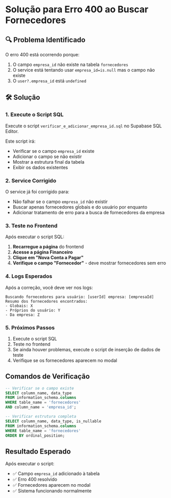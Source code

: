 # Solução para Erro 400 ao Buscar Fornecedores

## 🔍 Problema Identificado

O erro 400 está ocorrendo porque:
1. O campo `empresa_id` não existe na tabela `fornecedores`
2. O service está tentando usar `empresa_id=is.null` mas o campo não existe
3. O `user?.empresa_id` está `undefined`

## 🛠️ Solução

### 1. Execute o Script SQL

Execute o script `verificar_e_adicionar_empresa_id.sql` no Supabase SQL Editor.

Este script irá:
- Verificar se o campo `empresa_id` existe
- Adicionar o campo se não existir
- Mostrar a estrutura final da tabela
- Exibir os dados existentes

### 2. Service Corrigido

O service já foi corrigido para:
- Não falhar se o campo `empresa_id` não existir
- Buscar apenas fornecedores globais e do usuário por enquanto
- Adicionar tratamento de erro para a busca de fornecedores da empresa

### 3. Teste no Frontend

Após executar o script SQL:

1. **Recarregue a página** do frontend
2. **Acesse a página Financeiro**
3. **Clique em "Nova Conta a Pagar"**
4. **Verifique o campo "Fornecedor"** - deve mostrar fornecedores sem erro

### 4. Logs Esperados

Após a correção, você deve ver nos logs:
```
Buscando fornecedores para usuário: [userId] empresa: [empresaId]
Resumo dos fornecedores encontrados:
- Globais: X
- Próprios do usuário: Y
- Da empresa: Z
```

### 5. Próximos Passos

1. Execute o script SQL
2. Teste no frontend
3. Se ainda houver problemas, execute o script de inserção de dados de teste
4. Verifique se os fornecedores aparecem no modal

## Comandos de Verificação

```sql
-- Verificar se o campo existe
SELECT column_name, data_type 
FROM information_schema.columns 
WHERE table_name = 'fornecedores' 
AND column_name = 'empresa_id';

-- Verificar estrutura completa
SELECT column_name, data_type, is_nullable
FROM information_schema.columns 
WHERE table_name = 'fornecedores'
ORDER BY ordinal_position;
```

## Resultado Esperado

Após executar o script:
- ✅ Campo `empresa_id` adicionado à tabela
- ✅ Erro 400 resolvido
- ✅ Fornecedores aparecem no modal
- ✅ Sistema funcionando normalmente 